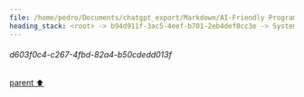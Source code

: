 ```yaml
---
file: /home/pedro/Documents/chatgpt_export/Markdown/AI-Friendly Programming Language.md
heading_stack: <root> -> b94d911f-3ac5-4eef-b701-2eb4def0cc3e -> System -> bd104c7b-8e42-4d87-8430-e4d7f8b03a46 -> System -> aaa29bc8-0f53-458f-8af0-b184dfe8e8b1 -> User -> d603f0c4-c267-4fbd-82a4-b50cdedd013f
---
```

###### d603f0c4-c267-4fbd-82a4-b50cdedd013f
[parent ⬆️](#aaa29bc8-0f53-458f-8af0-b184dfe8e8b1)
